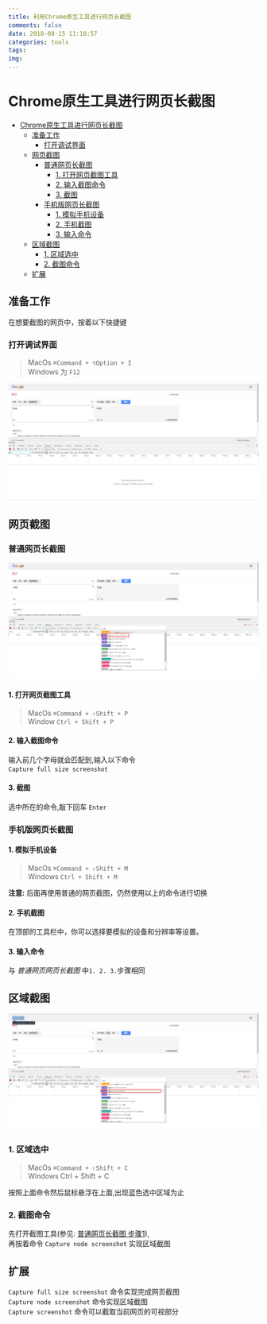 ```yaml
---
title: 利用Chrome原生工具进行网页长截图
comments: false
date: 2018-08-15 11:10:57
categories: tools
tags: 
img:
---
```

# Chrome原生工具进行网页长截图
<!-- TOC -->

- [Chrome原生工具进行网页长截图](#chrome原生工具进行网页长截图)
    - [准备工作](#准备工作)
        - [打开调试界面](#打开调试界面)
    - [网页截图](#网页截图)
        - [普通网页长截图](#普通网页长截图)
            - [1. 打开网页截图工具](#1-打开网页截图工具)
            - [2. 输入截图命令](#2-输入截图命令)
            - [3. 截图](#3-截图)
        - [手机版网页长截图](#手机版网页长截图)
            - [1. 模拟手机设备](#1-模拟手机设备)
            - [2. 手机截图](#2-手机截图)
            - [3. 输入命令](#3-输入命令)
    - [区域截图](#区域截图)
        - [1. 区域选中](#1-区域选中)
        - [2. 截图命令](#2-截图命令)
    - [扩展](#扩展)

<!-- /TOC -->

## 准备工作
在想要截图的网页中，按着以下快捷键  
### 打开调试界面  

> MacOs `⌘Command + ⌥Option + I`  
> Windows 为 `F12`  
> 
![image](https://raw.githubusercontent.com/ChaosCoffee/ChaosCoffee.github.io/master/img/chrome_debug.png)


## 网页截图
### 普通网页长截图

![image](https://raw.githubusercontent.com/ChaosCoffee/ChaosCoffee.github.io/master/img/capture_full_size_screenshot.png)

#### 1. 打开网页截图工具  
> MacOs `⌘Command + ⇧Shift + P`  
> Window `Ctrl + Shift + P`

#### 2. 输入截图命令  
输入前几个字母就会匹配到,输入以下命令  
`Capture full size screenshot`
   
#### 3. 截图  
选中所在的命令,敲下回车 `Enter`


### 手机版网页长截图
#### 1. 模拟手机设备  
> MacOs `⌘Command + ⇧Shift + M`   
> Windows `Ctrl + Shift + M`  

**注意:** 后面再使用普通的网页截图，仍然使用以上的命令进行切换
   
#### 2. 手机截图  
在顶部的工具栏中，你可以选择要模拟的设备和分辨率等设置。

#### 3. 输入命令  
与 *普通网页网页长截图* 中`1. 2. 3.`步骤相同
   
## 区域截图

![image](https://raw.githubusercontent.com/ChaosCoffee/ChaosCoffee.github.io/master/img/capture_node_screenshot.png)  

### 1. 区域选中
> MacOs `⌘Command + ⇧Shift + C`  
> Windows  Ctrl + Shift + C  
  
按照上面命令然后鼠标悬浮在上面,出现蓝色选中区域为止

### 2. 截图命令
先打开截图工具(参见: [普通网页长截图 步骤1](#1-打开网页截图工具)),  
再按着命令 `Capture node screenshot` 实现区域截图

## 扩展
`Capture full size screenshot` 命令实现完成网页截图  
`Capture node screenshot` 命令实现区域截图  
`Capture screenshot` 命令可以截取当前网页的可视部分  